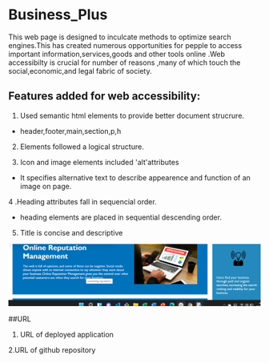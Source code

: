 # Business_Plus
This web page is designed to inculcate methods to optimize search engines.This has created numerous opportunities for pepple to access important information,services,goods and other tools online .Web accessibilty is crucial for number of reasons ,many of which touch the social,economic,and legal fabric of society.

## Features added  for web accessibility:

1.  Used semantic html elements to provide better document strucrure.
 * header,footer,main,section,p,h

2.   Elements followed a logical structure.
 
3.  Icon and image elements included 'alt'attributes
* It specifies alternative text to describe appearence and function of an image on page.

4  .Heading attributes fall in sequencial order.

* heading elements are placed in sequential descending order.

5. Title is concise and descriptive

![title](./assets/images/title.png)


##URL

1. URL of deployed application

2.URL of github repository  